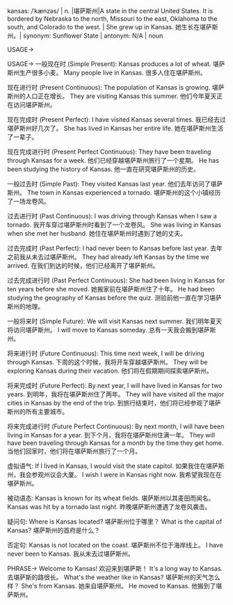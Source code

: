 kansas: /ˈkænzəs/ | n. |堪萨斯州|A state in the central United States. It is bordered by Nebraska to the north, Missouri to the east, Oklahoma to the south, and Colorado to the west. |  She grew up in Kansas. 她生长在堪萨斯州。| synonym: Sunflower State | antonym: N/A | noun

USAGE->

USAGE->
一般现在时 (Simple Present):
Kansas produces a lot of wheat. 堪萨斯州生产很多小麦。
Many people live in Kansas. 很多人住在堪萨斯州。

现在进行时 (Present Continuous):
The population of Kansas is growing. 堪萨斯州的人口正在增长。
They are visiting Kansas this summer.  他们今年夏天正在访问堪萨斯州。


现在完成时 (Present Perfect):
I have visited Kansas several times. 我已经去过堪萨斯州好几次了。
She has lived in Kansas her entire life.  她在堪萨斯州生活了一辈子。


现在完成进行时 (Present Perfect Continuous):
They have been traveling through Kansas for a week. 他们已经穿越堪萨斯州旅行了一个星期。
He has been studying the history of Kansas. 他一直在研究堪萨斯州的历史。


一般过去时 (Simple Past):
They visited Kansas last year. 他们去年访问了堪萨斯州。
The town in Kansas experienced a tornado.  堪萨斯州的这个小镇经历了一场龙卷风。


过去进行时 (Past Continuous):
I was driving through Kansas when I saw a tornado. 我开车穿过堪萨斯州时看到了一个龙卷风。
She was living in Kansas when she met her husband.  她住在堪萨斯州时遇到了她的丈夫。


过去完成时 (Past Perfect):
I had never been to Kansas before last year.  去年之前我从未去过堪萨斯州。
They had already left Kansas by the time we arrived.  在我们到达的时候，他们已经离开了堪萨斯州。


过去完成进行时 (Past Perfect Continuous):
She had been living in Kansas for ten years before she moved. 她搬家前在堪萨斯州住了十年。
He had been studying the geography of Kansas before the quiz.  测验前他一直在学习堪萨斯州的地理。



一般将来时 (Simple Future):
We will visit Kansas next summer. 我们明年夏天将访问堪萨斯州。
I will move to Kansas someday.  总有一天我会搬到堪萨斯州。


将来进行时 (Future Continuous):
This time next week, I will be driving through Kansas.  下周的这个时候，我将开车穿越堪萨斯州。
They will be exploring Kansas during their vacation.  他们将在假期期间探索堪萨斯州。


将来完成时 (Future Perfect):
By next year, I will have lived in Kansas for two years.  到明年，我将在堪萨斯州住了两年。
They will have visited all the major cities in Kansas by the end of the trip. 到旅行结束时，他们将已经参观了堪萨斯州的所有主要城市。


将来完成进行时 (Future Perfect Continuous):
By next month, I will have been living in Kansas for a year.  到下个月，我将在堪萨斯州住满一年。
They will have been traveling through Kansas for a month by the time they get home.  当他们回家时，他们将在堪萨斯州旅行了一个月。



虚拟语气:
If I lived in Kansas, I would visit the state capitol. 如果我住在堪萨斯州，我会参观州议会大厦。
I wish I were in Kansas right now. 我希望我现在在堪萨斯州。


被动语态:
Kansas is known for its wheat fields. 堪萨斯州以其麦田而闻名。
Kansas was hit by a tornado last night.  昨晚堪萨斯州遭遇了龙卷风袭击。


疑问句:
Where is Kansas located? 堪萨斯州位于哪里？
What is the capital of Kansas? 堪萨斯州的首府是什么？



否定句:
Kansas is not located on the coast. 堪萨斯州不位于海岸线上。
I have never been to Kansas. 我从未去过堪萨斯州。


PHRASE->
Welcome to Kansas! 欢迎来到堪萨斯！
It's a long way to Kansas.  去堪萨斯的路很长。
What's the weather like in Kansas? 堪萨斯州的天气怎么样？
She's from Kansas. 她来自堪萨斯州。
He moved to Kansas. 他搬到了堪萨斯州。
